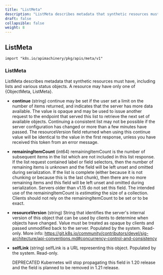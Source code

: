 ```yaml
---
title: "ListMeta"
description: "ListMeta describes metadata that synthetic resources must have, including lists and various status objects."
draft: false
collapsible: false
weight: 8
---
```

## ListMeta
`import "k8s.io/apimachinery/pkg/apis/meta/v1"`
### ListMeta
ListMeta describes metadata that synthetic resources must have, including lists and various status objects. A resource may have only one of {ObjectMeta, ListMeta}.
- **continue** (string)
  continue may be set if the user set a limit on the number of items returned, and indicates that the server has more data available. The value is opaque and may be used to issue another request to the endpoint that served this list to retrieve the next set of available objects. Continuing a consistent list may not be possible if the server configuration has changed or more than a few minutes have passed. The resourceVersion field returned when using this continue value will be identical to the value in the first response, unless you have received this token from an error message.
- **remainingItemCount** (int64)
  remainingItemCount is the number of subsequent items in the list which are not included in this list response. If the list request contained label or field selectors, then the number of remaining items is unknown and the field will be left unset and omitted during serialization. If the list is complete (either because it is not chunking or because this is the last chunk), then there are no more remaining items and this field will be left unset and omitted during serialization. Servers older than v1.15 do not set this field. The intended use of the remainingItemCount is *estimating* the size of a collection. Clients should not rely on the remainingItemCount to be set or to be exact.
- **resourceVersion** (string)
  String that identifies the server's internal version of this object that can be used by clients to determine when objects have changed. Value must be treated as opaque by clients and passed unmodified back to the server. Populated by the system. Read-only. More info: https://git.k8s.io/community/contributors/devel/sig-architecture/api-conventions.md#concurrency-control-and-consistency
- **selfLink** (string)
  selfLink is a URL representing this object. Populated by the system. Read-only.
  
  DEPRECATED Kubernetes will stop propagating this field in 1.20 release and the field is planned to be removed in 1.21 release.
